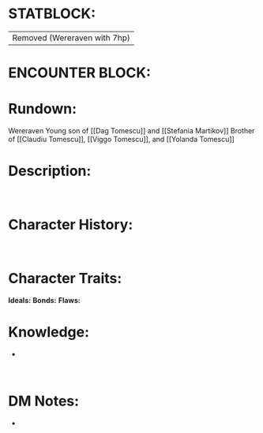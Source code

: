 # **STATBLOCK:**

|                              |
|------------------------------|
| Removed (Wereraven with 7hp) |

# **ENCOUNTER BLOCK:**

# **Rundown:**

Wereraven
Young son of [[Dag Tomescu]] and [[Stefania Martikov]]
Brother of [[Claudiu Tomescu]], [[Viggo Tomescu]], and [[Yolanda Tomescu]]

# **Description:**

 

# **Character History:**

 

# **Character Traits:** 

**Ideals:**
**Bonds:**
**Flaws:**

# **Knowledge:**

-    

 

# **DM Notes:**

-   